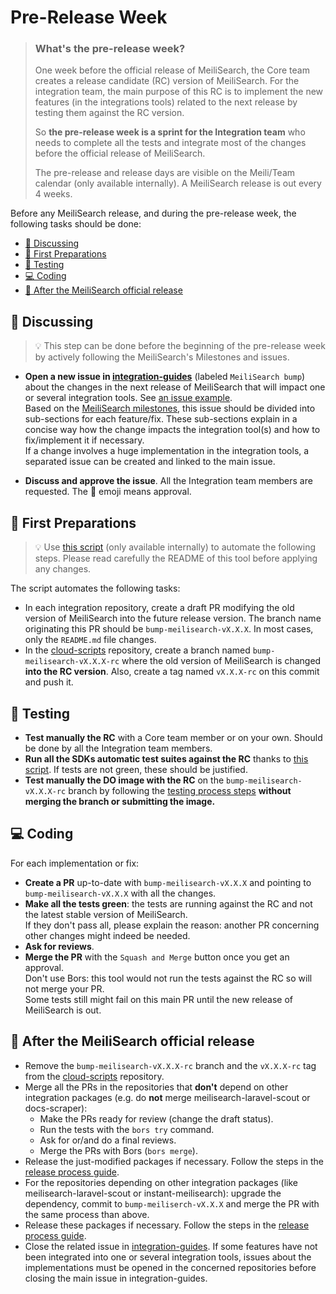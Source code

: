 # Pre-Release Week <!-- omit in toc -->

> ### **What's the pre-release week?**
>
> One week before the official release of MeiliSearch, the Core team creates a release candidate (RC) version of MeiliSearch. For the integration team, the main purpose of this RC is to implement the new features (in the integrations tools) related to the next release by testing them against the RC version.
>
> So **the pre-release week is a sprint for the Integration team** who needs to complete all the tests and integrate most of the changes before the official release of MeiliSearch.
>
> The pre-release and release days are visible on the Meili/Team calendar (only available internally). A MeiliSearch release is out every 4 weeks.

Before any MeiliSearch release, and during the pre-release week, the following tasks should be done:

- [💬 Discussing](#-discussing)
- [📌 First Preparations](#-first-preparations)
- [🧪 Testing](#-testing)
- [💻 Coding](#-coding)
- [🥳 After the MeiliSearch official release](#-after-the-meilisearch-official-release)

## 💬 Discussing

> 💡 This step can be done before the beginning of the pre-release week by actively following the MeiliSearch's Milestones and issues.

- **Open a new issue in [integration-guides](https://github.com/meilisearch/integration-guides/issues/new)** (labeled `MeiliSearch bump`) about the changes in the next release of MeiliSearch that will impact one or several integration tools. See [an issue example](https://github.com/meilisearch/integration-guides/issues/52).<br>
Based on the [MeiliSearch milestones](https://github.com/meilisearch/MeiliSearch/milestones), this issue should be divided into sub-sections for each feature/fix. These sub-sections explain in a concise way how the change impacts the integration tool(s) and how to fix/implement it if necessary.<br>
If a change involves a huge implementation in the integration tools, a separated issue can be created and linked to the main issue.

- **Discuss and approve the issue**. All the Integration team members are requested. The 🚀 emoji means approval.

## 📌 First Preparations

> 💡 Use [this script](https://github.com/meilisearch/integration-scripts/tree/main/pre-release-script) (only available internally) to automate the following steps. Please read carefully the README of this tool before applying any changes.

The script automates the following tasks:

- In each integration repository, create a draft PR modifying the old version of MeiliSearch into the future release version. The branch name originating this PR should be `bump-meilisearch-vX.X.X`. In most cases, only the `README.md` file changes.
- In the [cloud-scripts](https://github.com/meilisearch/cloud-scripts) repository, create a branch named `bump-meilisearch-vX.X.X-rc` where the old version of MeiliSearch is changed **into the RC version**. Also, create a tag named `vX.X.X-rc` on this commit and push it.

## 🧪 Testing

- **Test manually the RC** with a Core team member or on your own. Should be done by all the Integration team members.
- **Run all the SDKs automatic test suites against the RC** thanks to [this script](https://github.com/meilisearch/integration-scripts/tree/main/sdks-tests). If tests are not green, these should be justified.
- **Test manually the DO image with the RC** on the `bump-meilisearch-vX.X.X-rc` branch by following the [testing process steps](https://github.com/meilisearch/meilisearch-digitalocean/blob/master/CONTRIBUTING.md#test-before-releasing) **without merging the branch or submitting the image.**

## 💻 Coding

For each implementation or fix:

- **Create a PR** up-to-date with `bump-meilisearch-vX.X.X` and pointing to `bump-meilisearch-vX.X.X` with all the changes.
- **Make all the tests green**: the tests are running against the RC and not the latest stable version of MeiliSearch.<br>
If they don't pass all, please explain the reason: another PR concerning other changes might indeed be needed.
- **Ask for reviews**.
- **Merge the PR** with the `Squash and Merge` button once you get an approval.<br>
Don't use Bors: this tool would not run the tests against the RC so will not merge your PR.<br>
Some tests still might fail on this main PR until the new release of MeiliSearch is out.

## 🥳 After the MeiliSearch official release

- Remove the `bump-meilisearch-vX.X.X-rc` branch and the `vX.X.X-rc` tag from the [cloud-scripts](https://github.com/meilisearch/cloud-scripts) repository.
- Merge all the PRs in the repositories that **don't** depend on other integration packages (e.g. do **not** merge meilisearch-laravel-scout or docs-scraper):
  - Make the PRs ready for review (change the draft status).
  - Run the tests with the `bors try` command.
  - Ask for or/and do a final reviews.
  - Merge the PRs with Bors (`bors merge`).
- Release the just-modified packages if necessary. Follow the steps in the [release process guide](./integration-tool-release.md).
- For the repositories depending on other integration packages (like meilisearch-laravel-scout or instant-meilisearch): upgrade the dependency, commit to `bump-meiliserch-vX.X.X` and merge the PR with the same process than above.
- Release these packages if necessary. Follow the steps in the [release process guide](./integration-tool-release.md).
- Close the related issue in [integration-guides](https://github.com/meilisearch/integration-guides/issues). If some features have not been integrated into one or several integration tools, issues about the implementations must be opened in the concerned repositories before closing the main issue in integration-guides.
